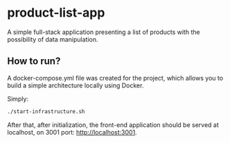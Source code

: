 # product-list-app

A simple full-stack application presenting a list of products with the possibility of data manipulation.

## How to run?

A docker-compose.yml file was created for the project, which allows you to build a simple architecture locally using Docker.

Simply:

```sh
./start-infrastructure.sh
```

After that, after initialization, the front-end application should be served at localhost, on 3001 port: [http://localhost:3001](http://localhost:3001).
